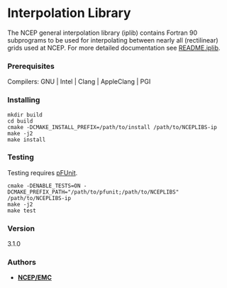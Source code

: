 # Interpolation Library

The NCEP general interpolation library (iplib) contains Fortran 90 subprograms
to be used for interpolating between nearly all (rectilinear) grids used at NCEP.
For more detailed documentation see [README.iplib](README.iplib).

### Prerequisites

Compilers: GNU | Intel | Clang | AppleClang | PGI


### Installing

```
mkdir build
cd build
cmake -DCMAKE_INSTALL_PREFIX=/path/to/install /path/to/NCEPLIBS-ip
make -j2
make install
```

### Testing

Testing requires [pFUnit](https://github.com/Goddard-Fortran-Ecosystem/pFUnit).

```
cmake -DENABLE_TESTS=ON -DCMAKE_PREFIX_PATH="/path/to/pfunit;/path/to/NCEPLIBS" /path/to/NCEPLIBS-ip
make -j2
make test
```

### Version
3.1.0


### Authors

* **[NCEP/EMC](NCEP.List.EMC.nceplibs.Developers@noaa.gov)**
